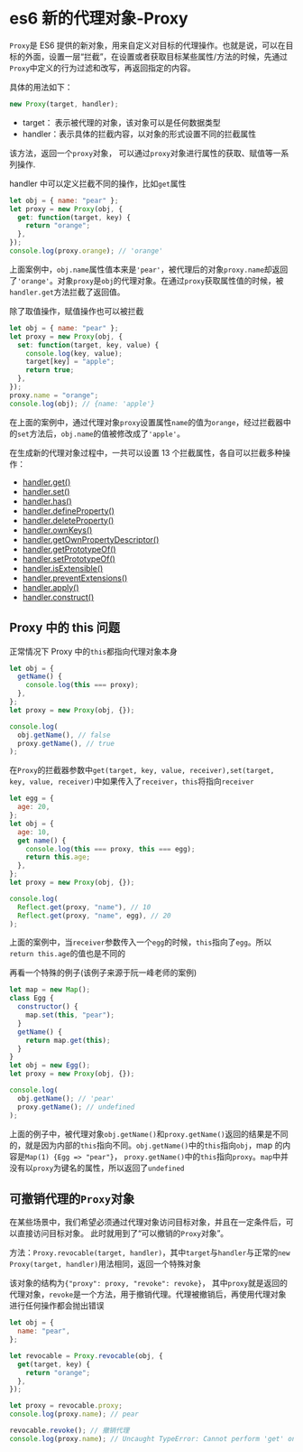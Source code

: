 <!-- Date: 2018-07-12 19:31:21 -->

# es6 新的代理对象-Proxy

`Proxy`是 ES6 提供的新对象，用来自定义对目标的代理操作。也就是说，可以在目标的外面，设置一层“拦截”，在设置或者获取目标某些属性/方法的时候，先通过`Proxy`中定义的行为过滤和改写，再返回指定的内容。

具体的用法如下：

```js
new Proxy(target, handler);
```

- target： 表示被代理的对象，该对象可以是任何数据类型
- handler：表示具体的拦截内容，以对象的形式设置不同的拦截属性

该方法，返回一个`proxy`对象， 可以通过`proxy`对象进行属性的获取、赋值等一系列操作.

handler 中可以定义拦截不同的操作，比如`get`属性

```js
let obj = { name: "pear" };
let proxy = new Proxy(obj, {
  get: function(target, key) {
    return "orange";
  },
});
console.log(proxy.orange); // 'orange'
```

上面案例中，`obj.name`属性值本来是`'pear'`，被代理后的对象`proxy.name`却返回了`'orange'`。对象`proxy`是`obj`的代理对象。在通过`proxy`获取属性值的时候，被`handler.get`方法拦截了返回值。

除了取值操作，赋值操作也可以被拦截

```js
let obj = { name: "pear" };
let proxy = new Proxy(obj, {
  set: function(target, key, value) {
    console.log(key, value);
    target[key] = "apple";
    return true;
  },
});
proxy.name = "orange";
console.log(obj); // {name: 'apple'}
```

在上面的案例中，通过代理对象`proxy`设置属性`name`的值为`orange`，经过拦截器中的`set`方法后，`obj.name`的值被修改成了`'apple'`。

在生成新的代理对象过程中，一共可以设置 13 个拦截属性，各自可以拦截多种操作：

- [handler.get()](../es6-proxy-get)
- [handler.set()](../es6-proxy-set)
- [handler.has()](../es6-proxy-has)
- [handler.defineProperty()](../es6-proxy-define-property)
- [handler.deleteProperty()](../es6-proxy-delete-property)
- [handler.ownKeys()](../es6-proxy-own-keys)
- [handler.getOwnPropertyDescriptor()](../es6-proxy-get-own-property-descriptor)
- [handler.getPrototypeOf()](../es6-proxy-get-prototype-of)
- [handler.setPrototypeOf()](../es6-proxy-set-prototype-of)
- [handler.isExtensible()](../es6-proxy-is-extensible)
- [handler.preventExtensions()](../es6-proxy-prevent-extensions)
- [handler.apply()](../es6-proxy-apply)
- [handler.construct()](../es6-proxy-construct)

## Proxy 中的 this 问题

正常情况下 Proxy 中的`this`都指向代理对象本身

```js
let obj = {
  getName() {
    console.log(this === proxy);
  },
};
let proxy = new Proxy(obj, {});

console.log(
  obj.getName(), // false
  proxy.getName(), // true
);
```

在`Proxy`的拦截器参数中`get(target, key, value, receiver),set(target, key, value, receiver)`中如果传入了`receiver`，`this`将指向`receiver`

```js
let egg = {
  age: 20,
};
let obj = {
  age: 10,
  get name() {
    console.log(this === proxy, this === egg);
    return this.age;
  },
};
let proxy = new Proxy(obj, {});

console.log(
  Reflect.get(proxy, "name"), // 10
  Reflect.get(proxy, "name", egg), // 20
);
```

上面的案例中，当`receiver`参数传入一个`egg`的时候，`this`指向了`egg`。所以`return this.age`的值也是不同的

再看一个特殊的例子(该例子来源于阮一峰老师的案例)

```js
let map = new Map();
class Egg {
  constructor() {
    map.set(this, "pear");
  }
  getName() {
    return map.get(this);
  }
}
let obj = new Egg();
let proxy = new Proxy(obj, {});

console.log(
  obj.getName(); // 'pear'
  proxy.getName(); // undefined
);
```

上面的例子中，被代理对象`obj.getName()`和`proxy.getName()`返回的结果是不同的，就是因为内部的`this`指向不同。`obj.getName()`中的`this`指向`obj`，map 的内容是`Map(1) {Egg => "pear"}`， `proxy.getName()`中的`this`指向`proxy`。`map`中并没有以`proxy`为键名的属性，所以返回了`undefined`

## 可撤销代理的`Proxy`对象

在某些场景中，我们希望必须通过代理对象访问目标对象，并且在一定条件后，可以直接访问目标对象。 此时就用到了“可以撤销的`Proxy`对象”。

方法：`Proxy.revocable(target, handler)`，其中`target`与`handler`与正常的`new Proxy(target, handler)`用法相同，返回一个特殊对象

该对象的结构为`{"proxy": proxy, "revoke": revoke}`， 其中`proxy`就是返回的代理对象，`revoke`是一个方法，用于撤销代理。代理被撤销后，再使用代理对象进行任何操作都会抛出错误

```js
let obj = {
  name: "pear",
};

let revocable = Proxy.revocable(obj, {
  get(target, key) {
    return "orange";
  },
});

let proxy = revocable.proxy;
console.log(proxy.name); // pear

revocable.revoke(); // 撤销代理
console.log(proxy.name); // Uncaught TypeError: Cannot perform 'get' on a proxy that has been revoked
```
